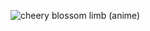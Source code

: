 ![cheery blossom limb (anime)](https://github.com/juanpollo35/cherry/assets/142704051/7071bdfa-d68d-4ab8-a88b-2365912c8e94)
